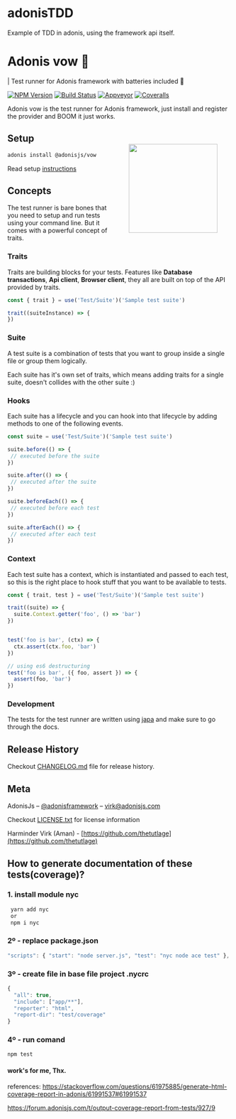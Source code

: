 # adonisTDD
Example of TDD in adonis, using the framework api itself.


# Adonis vow 💂

| Test runner for Adonis framework with batteries included 🔋


[![NPM Version][npm-image]][npm-url]
[![Build Status][travis-image]][travis-url]
[![Appveyor][appveyor-image]][appveyor-url]
[![Coveralls][coveralls-image]][coveralls-url]

Adonis vow is the test runner for Adonis framework, just install and register the provider and BOOM it just works.

<img src="http://res.cloudinary.com/adonisjs/image/upload/q_100/v1497112678/adonis-purple_pzkmzt.svg" width="200px" align="right" hspace="30px" vspace="40px">

## Setup

```bash
adonis install @adonisjs/vow
```

Read setup [instructions](instructions.md)

## Concepts

The test runner is bare bones that you need to setup and run tests using your command line. But it comes with a powerful concept of traits.

### Traits

Traits are building blocks for your tests. Features like **Database transactions**, **Api client**, **Browser client**, they all are built on top of the API provided by traits.

```js
const { trait } = use('Test/Suite')('Sample test suite')

trait((suiteInstance) => {
})
```

### Suite
A test suite is a combination of tests that you want to group inside a single file or group them logically.

Each suite has it's own set of traits, which means adding traits for a single suite, doesn't collides with the other suite :)

### Hooks
Each suite has a lifecycle and you can hook into that lifecycle by adding methods to one of the following events.

```js
const suite = use('Test/Suite')('Sample test suite') 

suite.before(() => {
 // executed before the suite
})

suite.after(() => {
 // executed after the suite
})

suite.beforeEach(() => {
 // executed before each test
})

suite.afterEach(() => {
 // executed after each test
})
```

### Context

Each test suite has a context, which is instantiated and passed to each test, so this is the right place to hook stuff that you want to be available to tests.

```js
const { trait, test } = use('Test/Suite')('Sample test suite')

trait((suite) => {
  suite.Context.getter('foo', () => 'bar')
})


test('foo is bar', (ctx) => {
  ctx.assert(ctx.foo, 'bar')
})

// using es6 destructuring
test('foo is bar', ({ foo, assert }) => {
  assert(foo, 'bar')
})
```


### Development

The tests for the test runner are written using [japa](https://github.com/thetutlage/japa) and make sure to go through the docs.

## Release History

Checkout [CHANGELOG.md](CHANGELOG.md) file for release history.

## Meta

AdonisJs – [@adonisframework](https://twitter.com/adonisframework) – virk@adonisjs.com

Checkout [LICENSE.txt](LICENSE.txt) for license information

Harminder Virk (Aman) - [https://github.com/thetutlage](https://github.com/thetutlage)

[appveyor-image]: https://img.shields.io/appveyor/ci/thetutlage/adonis-vow/master.svg?style=flat-square

[appveyor-url]: https://ci.appveyor.com/project/thetutlage/adonis-vow

[npm-image]: https://img.shields.io/npm/v/@adonisjs/vow.svg?style=flat-square
[npm-url]: https://npmjs.org/package/@adonisjs/vow

[travis-image]: https://img.shields.io/travis/adonisjs/adonis-vow/master.svg?style=flat-square
[travis-url]: https://travis-ci.org/adonisjs/adonis-vow

[coveralls-image]: https://img.shields.io/coveralls/adonisjs/adonis-vow/develop.svg?style=flat-square

[coveralls-url]: https://coveralls.io/github/adonisjs/adonis-vow

## How to generate documentation of these tests(coverage)?

### 1. install module nyc <br>

```js
 yarn add nyc
 or
 npm i nyc
```
### 2º - replace package.json <br>
```js
"scripts": { "start": "node server.js", "test": "nyc node ace test" },
```
### 3º - create file in base file project .nycrc
```js
{
  "all": true,
  "include": ["app/**"],
  "reporter": "html",
  "report-dir": "test/coverage"
}
```
### 4º - run comand

```js
npm test
```
#### work's for me, Thx.

references:
https://stackoverflow.com/questions/61975885/generate-html-coverage-report-in-adonis/61991537#61991537

https://forum.adonisjs.com/t/output-coverage-report-from-tests/927/9

